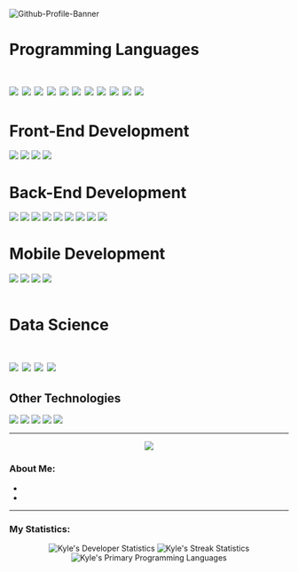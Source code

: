 ![Github-Profile-Banner](https://github.com/Kynot54/Kynot54/assets/36772228/d3048018-de91-44f3-83cf-d814f1edbc85)
<h1> Programming Languages <h1/>
  <div id="languages">
    <img src="https://img.shields.io/badge/C-white?style=for-the-badge&logo=c"/>
    <img src="https://img.shields.io/badge/C&#43&#43-blue?style=for-the-badge&logo=cplusplus"/>
    <img src="https://img.shields.io/badge/Python-grey?style=for-the-badge&logo=python"/>
    <img src="https://img.shields.io/badge/Rust-red?style=for-the-badge&logo=rust"/>
    <img src="https://img.shields.io/badge/Kotlin-blue?style=for-the-badge&logo=kotlin"/>
    <img src="https://img.shields.io/badge/HTML5-grey?style=for-the-badge&logo=html5"/>
    <img src="https://img.shields.io/badge/CSS3-grey?style=for-the-badge&logo=css3"/>
    <img src="https://img.shields.io/badge/JavaScript-grey?style=for-the-badge&logo=javascript"/>
    <img src="https://img.shields.io/badge/go-purple?style=for-the-badge&logo=go"/>
    <img src="https://img.shields.io/badge/PHP-purple?style=for-the-badge&logo=php"/>
    <img src="https://img.shields.io/badge/SQL-purple?style=for-the-badge"/>
  </div>
<h1> Front-End Development </h1>
  <div id="frontend">
    <img src="https://img.shields.io/badge/React-blue?style=for-the-badge&logo=react"/>
    <img src="https://img.shields.io/badge/Next&#46js-blue?style=for-the-badge&logo=next&#46js"/>
    <img src="https://img.shields.io/badge/Svelte-grey?style=for-the-badge&logo=svelte"/>
    <img src="https://img.shields.io/badge/Reactstrap&#47Bootstrap-red?style=for-the-badge&logo=bootstrap"/>
  </div>
<h1> Back-End Development </h1>
  <div id="backend">
    <img src="https://img.shields.io/badge/MariaDB-blue?style=for-the-badge&logo=mariadb"/>
    <img src="https://img.shields.io/badge/MySQL-blue?style=for-the-badge&logo=mysql"/>
    <img src="https://img.shields.io/badge/SQLite3-blue?style=for-the-badge&logo=sqlite"/>
    <img src="https://img.shields.io/badge/Flask-grey?style=for-the-badge&logo=flask"/>
    <img src="https://img.shields.io/badge/FastAPI-red?style=for-the-badge&logo=fastapi"/>
    <img src="https://img.shields.io/badge/KrakenD-blue?style=for-the-badge"/>
    <img src="https://img.shields.io/badge/Redis-grey?style=for-the-badge&logo=redis"/>
    <img src="https://img.shields.io/badge/DynamoDB-grey?style=for-the-badge&logo=amazondynamodb"/>
    <img src="https://img.shields.io/badge/RabbitMQ-grey?style=for-the-badge&logo=rabbitmq"/>
  </div>
<h1> Mobile Development </h1>
  <div id="mobile">
    <img src="https://img.shields.io/badge/Android-blue?style=for-the-badge&logo=androidstudio"/>
    <img src="https://img.shields.io/badge/Next&#46js-blue?style=for-the-badge&logo=next&#46js"/>
    <img src="https://img.shields.io/badge/Svelte-grey?style=for-the-badge&logo=svelte"/>
    <img src="https://img.shields.io/badge/Bootstrap-red?style=for-the-badge&logo=bootstrap"/>
  </div>
<br />
<h1>Data Science<h1>
  <div id="ds">
    <img src="https://img.shields.io/badge/OpenAI%20API-blue?style=for-the-badge&logo=openai"/>
    <img src="https://img.shields.io/badge/Pandas-blue?style=for-the-badge&logo=pandas"/>
    <img src="https://img.shields.io/badge/Numpy-blue?style=for-the-badge&logo=numpy"/>
    <img src="https://img.shields.io/badge/Scikit&#45Learn-blue?style=for-the-badge&logo=scikit&#45learn"/>
  </div>
<h2> Other Technologies </h1>
  <div id="other">
    <img src="https://img.shields.io/badge/Deno-blue?style=for-the-badge&logo=deno"/>
    <img src="https://img.shields.io/badge/Node&#46js-blue?style=for-the-badge&logo=node&#46js"/>
    <img src="https://img.shields.io/badge/Visual%20Studio&#47Code-grey?style=for-the-badge&logo=visualstudiocode"/>
    <img src="https://img.shields.io/badge/Git-grey?style=for-the-badge&logo=git"/>
    <img src="https://img.shields.io/badge/GitHub-grey?style=for-the-badge&logo=github"/>
  </div>

---
<div align="center">
  <img src="https://media.giphy.com/media/vhVqGkxDYxAaRbOWVp/giphy.gif"/>
</div>

### About Me:
- 
- 

---
### My Statistics:

<div id="footer" align="center" display="flex">
  <img src="https://github-readme-stats.vercel.app/api?username=Kynot54&theme=algolia&show_icons=true&hide_border=true&count_private=true" alt="Kyle's Developer Statistics"/>
  <img src="https://github-readme-streak-stats.herokuapp.com/?user=Kynot54&theme=algolia&hide_border=true" alt="Kyle's Streak Statistics"/>
  <img src="https://github-readme-stats.vercel.app/api/top-langs/?username=Kynot54&theme=algolia&show_icons=true&hide_border=true&layout=compact" alt="Kyle's Primary Programming Languages" />
</div>
